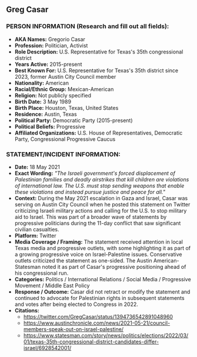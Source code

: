 ## Greg Casar

### PERSON INFORMATION (Research and fill out all fields):
- **AKA Names:** Gregorio Casar
- **Profession:** Politician, Activist
- **Role Description:** U.S. Representative for Texas's 35th congressional district
- **Years Active:** 2015-present
- **Best Known For:** U.S. Representative for Texas's 35th district since 2023, former Austin City Council member
- **Nationality:** American
- **Racial/Ethnic Group:** Mexican-American
- **Religion:** Not publicly specified
- **Birth Date:** 3 May 1989
- **Birth Place:** Houston, Texas, United States
- **Residence:** Austin, Texas
- **Political Party:** Democratic Party (2015-present)
- **Political Beliefs:** Progressive
- **Affiliated Organizations:** U.S. House of Representatives, Democratic Party, Congressional Progressive Caucus

### STATEMENT/INCIDENT INFORMATION:
- **Date:** 18 May 2021
- **Exact Wording:** *"The Israeli government's forced displacement of Palestinian families and deadly airstrikes that kill children are violations of international law. The U.S. must stop sending weapons that enable these violations and instead pursue justice and peace for all."*
- **Context:** During the May 2021 escalation in Gaza and Israel, Casar was serving on Austin City Council when he posted this statement on Twitter criticizing Israeli military actions and calling for the U.S. to stop military aid to Israel. This was part of a broader wave of statements by progressive politicians during the 11-day conflict that saw significant civilian casualties.
- **Platform:** Twitter
- **Media Coverage / Framing:** The statement received attention in local Texas media and progressive outlets, with some highlighting it as part of a growing progressive voice on Israel-Palestine issues. Conservative outlets criticized the statement as one-sided. The Austin American-Statesman noted it as part of Casar's progressive positioning ahead of his congressional run.
- **Categories:** Politics / International Relations / Social Media / Progressive Movement / Middle East Policy
- **Response / Outcome:** Casar did not retract or modify the statement and continued to advocate for Palestinian rights in subsequent statements and votes after being elected to Congress in 2022.
- **Citations:** 
  - https://twitter.com/GregCasar/status/1394736542891048960
  - https://www.austinchronicle.com/news/2021-05-21/council-members-speak-out-on-israel-palestine/
  - https://www.statesman.com/story/news/politics/elections/2022/03/01/texas-35th-congressional-district-candidates-differ-israel/6928542001/